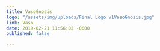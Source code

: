 ```yaml
---
title: VasoGnosis
logo: "/assets/img/uploads/Final Logo v1VasoGnosis.jpg"
link: Vaso
date: 2019-02-21 11:56:02 -0600
published: false

---
```

